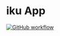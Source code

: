 # iku App

[![GitHub workflow](https://github.com/Renuka-Pooja/iku-earth-debug/workflows/Build%20%26%20Publish%20Debug%20APK/badge.svg)](https://github.com/Renuka-Pooja/iku-earth-debug/actions)

